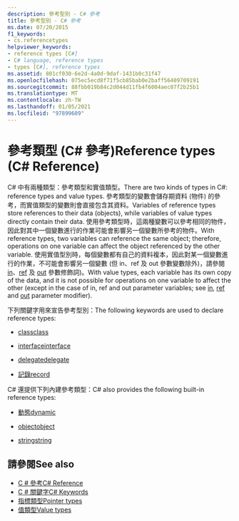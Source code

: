```yaml
---
description: 參考型別 - C# 參考
title: 參考型別 - C# 參考
ms.date: 07/20/2015
f1_keywords:
- cs.referencetypes
helpviewer_keywords:
- reference types [C#]
- C# language, reference types
- types [C#], reference types
ms.assetid: 801cf030-6e2d-4a0d-9daf-1431b0c31f47
ms.openlocfilehash: 075ec5ecd8f71f5cb85bab0e2baff56409709191
ms.sourcegitcommit: 88fbb019b84c2d044d11fb4f6004aec07f2b25b1
ms.translationtype: MT
ms.contentlocale: zh-TW
ms.lasthandoff: 01/05/2021
ms.locfileid: "97899609"
---
```

# <a name="reference-types-c-reference"></a><span data-ttu-id="a6ac7-103">參考類型 (C# 參考)</span><span class="sxs-lookup"><span data-stu-id="a6ac7-103">Reference types (C# Reference)</span></span>

<span data-ttu-id="a6ac7-104">C# 中有兩種類型：參考類型和實值類型。</span><span class="sxs-lookup"><span data-stu-id="a6ac7-104">There are two kinds of types in C#: reference types and value types.</span></span> <span data-ttu-id="a6ac7-105">參考類型的變數會儲存期資料 (物件) 的參考，而實值類型的變數則會直接包含其資料。</span><span class="sxs-lookup"><span data-stu-id="a6ac7-105">Variables of reference types store references to their data (objects), while variables of value types directly contain their data.</span></span> <span data-ttu-id="a6ac7-106">使用參考類型時，這兩種變數可以參考相同的物件，因此對其中一個變數進行的作業可能會影響另一個變數所參考的物件。</span><span class="sxs-lookup"><span data-stu-id="a6ac7-106">With reference types, two variables can reference the same object; therefore, operations on one variable can affect the object referenced by the other variable.</span></span> <span data-ttu-id="a6ac7-107">使用實值型別時，每個變數都有自己的資料複本，因此對某一個變數進行的作業，不可能會影響另一個變數 (但 in、ref 及 out 參數變數除外)，請參閱 [in](in-parameter-modifier.md)、[ref](ref.md) 及 [out](out-parameter-modifier.md) 參數修飾詞)。</span><span class="sxs-lookup"><span data-stu-id="a6ac7-107">With value types, each variable has its own copy of the data, and it is not possible for operations on one variable to affect the other (except in the case of in, ref and out parameter variables; see [in](in-parameter-modifier.md), [ref](ref.md) and [out](out-parameter-modifier.md) parameter modifier).</span></span>

 <span data-ttu-id="a6ac7-108">下列關鍵字用來宣告參考型別：</span><span class="sxs-lookup"><span data-stu-id="a6ac7-108">The following keywords are used to declare reference types:</span></span>

- [<span data-ttu-id="a6ac7-109">class</span><span class="sxs-lookup"><span data-stu-id="a6ac7-109">class</span></span>](class.md)

- [<span data-ttu-id="a6ac7-110">interface</span><span class="sxs-lookup"><span data-stu-id="a6ac7-110">interface</span></span>](interface.md)

- [<span data-ttu-id="a6ac7-111">delegate</span><span class="sxs-lookup"><span data-stu-id="a6ac7-111">delegate</span></span>](../builtin-types/reference-types.md)
- [<span data-ttu-id="a6ac7-112">記錄</span><span class="sxs-lookup"><span data-stu-id="a6ac7-112">record</span></span>](../builtin-types/reference-types.md)

 <span data-ttu-id="a6ac7-113">C# 還提供下列內建參考類型：</span><span class="sxs-lookup"><span data-stu-id="a6ac7-113">C# also provides the following built-in reference types:</span></span>

- [<span data-ttu-id="a6ac7-114">動態</span><span class="sxs-lookup"><span data-stu-id="a6ac7-114">dynamic</span></span>](../builtin-types/reference-types.md)

- [<span data-ttu-id="a6ac7-115">object</span><span class="sxs-lookup"><span data-stu-id="a6ac7-115">object</span></span>](../builtin-types/reference-types.md)

- [<span data-ttu-id="a6ac7-116">string</span><span class="sxs-lookup"><span data-stu-id="a6ac7-116">string</span></span>](../builtin-types/reference-types.md)

## <a name="see-also"></a><span data-ttu-id="a6ac7-117">請參閱</span><span class="sxs-lookup"><span data-stu-id="a6ac7-117">See also</span></span>

- [<span data-ttu-id="a6ac7-118">C # 參考</span><span class="sxs-lookup"><span data-stu-id="a6ac7-118">C# Reference</span></span>](../index.md)
- [<span data-ttu-id="a6ac7-119">C # 關鍵字</span><span class="sxs-lookup"><span data-stu-id="a6ac7-119">C# Keywords</span></span>](index.md)
- [<span data-ttu-id="a6ac7-120">指標類型</span><span class="sxs-lookup"><span data-stu-id="a6ac7-120">Pointer types</span></span>](../../programming-guide/unsafe-code-pointers/pointer-types.md)
- [<span data-ttu-id="a6ac7-121">值類型</span><span class="sxs-lookup"><span data-stu-id="a6ac7-121">Value types</span></span>](../builtin-types/value-types.md)
